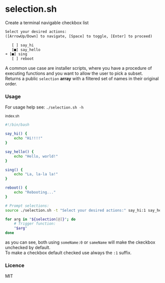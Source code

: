 # selection.sh
Create a terminal navigable checkbox list

```txt
Select your desired actions:
([ArrowUp/Down] to navigate, [Space] to toggle, [Enter] to proceed)

   [ ] say_hi
   [■] say_hello
➜ [■] sing
   [ ] reboot
```

A common use case are installer scripts, where you have a procedure of executing functions and you want to allow the user to pick a subset.  
Returns a public `selection` **array** with a filtered set of names in their original order.

### Usage

For usage help see: `./selection.sh -h`

<sub>index.sh</sub>
```sh
#!/bin/bash

say_hi() {
    echo "Hi!!!!"
}

say_hello() {
    echo "Hello, world!"
}

sing() {
    echo "La, la-la la!"
}

reboot() {
    echo "Rebooting..."
}

# Prompt selections:
source ./selection.sh -t "Select your desired actions:" say_hi:1 say_hello:1 sing:0 reboot

for arg in "${selection[@]}"; do
    # Trigger function:
    "$arg"
done
```

as you can see, both using `someName:0` or `sameName` will make the ckeckbox unchecked by default.  
To make a checkbox default checked use always the `:1` suffix.

### Licence

MIT
